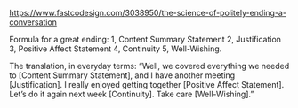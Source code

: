 https://www.fastcodesign.com/3038950/the-science-of-politely-ending-a-conversation

Formula for a great ending:
1, Content Summary Statement
2, Justification
3, Positive Affect Statement
4, Continuity
5, Well-Wishing.

The translation, in everyday terms: “Well, we covered everything we needed to [Content Summary Statement], and I have another meeting [Justification]. I really enjoyed getting together [Positive Affect Statement]. Let’s do it again next week [Continuity]. Take care [Well-Wishing].”
